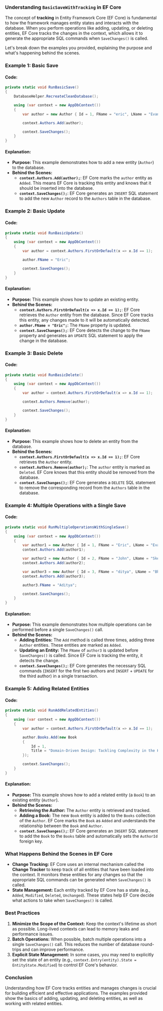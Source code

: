 ﻿### Understanding `BasicSaveWithTracking` in EF Core

The concept of **tracking** in Entity Framework Core (EF Core) is fundamental to how the framework manages entity states and interacts with the database. When you perform operations like adding, updating, or deleting entities, EF Core tracks the changes in the context, which allows it to generate the appropriate SQL commands when `SaveChanges()` is called.

Let's break down the examples you provided, explaining the purpose and what's happening behind the scenes.

### Example 1: **Basic Save**

#### Code:
```csharp
private static void RunBasicSave()
{
    DatabaseHelper.RecreateCleanDatabase();

    using (var context = new AppDbContext())
    {
        var author = new Author { Id = 1, FName = "eric", LName = "Evans" };

        context.Authors.Add(author);

        context.SaveChanges();
    }
}
```

#### Explanation:
- **Purpose:** This example demonstrates how to add a new entity (`Author`) to the database.
- **Behind the Scenes:**
  - **`context.Authors.Add(author);`**: EF Core marks the `author` entity as `Added`. This means EF Core is tracking this entity and knows that it should be inserted into the database.
  - **`context.SaveChanges();`**: EF Core generates an `INSERT` SQL statement to add the new `Author` record to the `Authors` table in the database.

### Example 2: **Basic Update**

#### Code:
```csharp
private static void RunBasicUpdate()
{
    using (var context = new AppDbContext())
    {
        var author = context.Authors.FirstOrDefault(x => x.Id == 1);

        author.FName = "Eric";

        context.SaveChanges();
    }
}
```

#### Explanation:
- **Purpose:** This example shows how to update an existing entity.
- **Behind the Scenes:**
  - **`context.Authors.FirstOrDefault(x => x.Id == 1);`**: EF Core retrieves the `Author` entity from the database. Since EF Core tracks this entity, any changes made to it will be automatically detected.
  - **`author.FName = "Eric";`**: The `FName` property is updated.
  - **`context.SaveChanges();`**: EF Core detects the change to the `FName` property and generates an `UPDATE` SQL statement to apply the change in the database.

### Example 3: **Basic Delete**

#### Code:
```csharp
private static void RunBasicDelete()
{
    using (var context = new AppDbContext())
    {
        var author = context.Authors.FirstOrDefault(x => x.Id == 1);

        context.Authors.Remove(author);

        context.SaveChanges();
    }
}
```

#### Explanation:
- **Purpose:** This example shows how to delete an entity from the database.
- **Behind the Scenes:**
  - **`context.Authors.FirstOrDefault(x => x.Id == 1);`**: EF Core retrieves the `Author` entity.
  - **`context.Authors.Remove(author);`**: The `author` entity is marked as `Deleted`. EF Core knows that this entity should be removed from the database.
  - **`context.SaveChanges();`**: EF Core generates a `DELETE` SQL statement to remove the corresponding record from the `Authors` table in the database.

### Example 4: **Multiple Operations with a Single Save**

#### Code:
```csharp
private static void RunMultipleOperationsWithSingleSave()
{
    using (var context = new AppDbContext())
    {
        var author1 = new Author { Id = 1, FName = "Eric", LName = "Evans" };
        context.Authors.Add(author1);

        var author2 = new Author { Id = 2, FName = "John", LName = "Skeet" };
        context.Authors.Add(author2);

        var author3 = new Author { Id = 3, FName = "ditya", LName = "Bhargava" };
        context.Authors.Add(author3);

        author3.FName = "Aditya";

        context.SaveChanges();
    }
}
```

#### Explanation:
- **Purpose:** This example demonstrates how multiple operations can be performed before a single `SaveChanges()` call.
- **Behind the Scenes:**
  - **Adding Entities:** The `Add` method is called three times, adding three `Author` entities. These entities are marked as `Added`.
  - **Updating an Entity:** The `FName` of `author3` is updated before `SaveChanges()` is called. Since EF Core is tracking the entity, it detects the change.
  - **`context.SaveChanges();`**: EF Core generates the necessary SQL commands (`INSERT` for the first two authors and `INSERT` + `UPDATE` for the third author) in a single transaction.

### Example 5: **Adding Related Entities**

#### Code:
```csharp
private static void RunAddRelatedEntities()
{
    using (var context = new AppDbContext())
    {
        var author = context.Authors.FirstOrDefault(x => x.Id == 1);

        author.Books.Add(new Book
        {
            Id = 1,
            Title = "Domain-Driven Design: Tackling Complexity in the Heart of Software"
        });

        context.SaveChanges();
    }
}
```

#### Explanation:
- **Purpose:** This example shows how to add a related entity (a `Book`) to an existing entity (`Author`).
- **Behind the Scenes:**
  - **Retrieving the Author:** The `Author` entity is retrieved and tracked.
  - **Adding a Book:** The new `Book` entity is added to the `Books` collection of the `Author`. EF Core marks the `Book` as `Added` and understands the relationship between the `Book` and `Author`.
  - **`context.SaveChanges();`**: EF Core generates an `INSERT` SQL statement to add the `Book` to the `Books` table and automatically sets the `AuthorId` foreign key.

### **What Happens Behind the Scenes in EF Core**

- **Change Tracking:** EF Core uses an internal mechanism called the **Change Tracker** to keep track of all entities that have been loaded into the context. It monitors these entities for any changes so that the appropriate SQL commands can be generated when `SaveChanges()` is called.
- **State Management:** Each entity tracked by EF Core has a state (e.g., `Added`, `Modified`, `Deleted`, `Unchanged`). These states help EF Core decide what actions to take when `SaveChanges()` is called.

### **Best Practices**

1. **Minimize the Scope of the Context:** Keep the context's lifetime as short as possible. Long-lived contexts can lead to memory leaks and performance issues.
2. **Batch Operations:** When possible, batch multiple operations into a single `SaveChanges()` call. This reduces the number of database round-trips and can improve performance.
3. **Explicit State Management:** In some cases, you may need to explicitly set the state of an entity (e.g., `context.Entry(entity).State = EntityState.Modified`) to control EF Core's behavior.

### **Conclusion**

Understanding how EF Core tracks entities and manages changes is crucial for building efficient and effective applications. The examples provided show the basics of adding, updating, and deleting entities, as well as working with related entities.